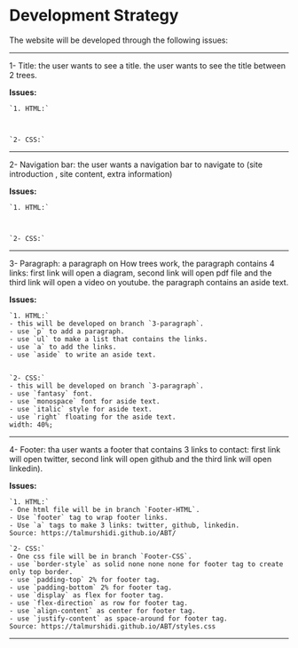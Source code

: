 # Development Strategy

The website will be developed through the following issues:

***

1- Title:
the user wants to see a title.
the user wants to see the title between 2 trees.

**Issues:**

    `1. HTML:`
   


    `2- CSS:`

***

2- Navigation bar:
the user wants a navigation bar to navigate to (site introduction
, site content, extra information)

  **Issues:**

    `1. HTML:`
   


    `2- CSS:`

***

3- Paragraph:
a paragraph on How trees work, the paragraph
contains 4 links: first link will open a diagram, second link will open
pdf file and the third link will open a video on youtube.
the paragraph contains an aside text.

  **Issues:**

    `1. HTML:`
    - this will be developed on branch `3-paragraph`.
    - use `p` to add a paragraph.
    - use `ul` to make a list that contains the links.
    - use `a` to add the links.
    - use `aside` to write an aside text.


    `2- CSS:`
    - this will be developed on branch `3-paragraph`.
    - use `fantasy` font.
    - use `monospace` font for aside text.
    - use `italic` style for aside text.
    - use `right` floating for the aside text.
    width: 40%;
  
***

4- Footer:
tha user wants a footer that contains 3 links to contact:
first link will open twitter, second link will open github and
the third link will open linkedin).

**Issues:**

    `1. HTML:`
    - One html file will be in branch `Footer-HTML`.
    - Use `footer` tag to wrap footer links.
    - Use `a` tags to make 3 links: twitter, github, linkedin.
    Source: https://talmurshidi.github.io/ABT/

    `2- CSS:`
    - One css file will be in branch `Footer-CSS`.
    - use `border-style` as solid none none none for footer tag to create only top border.
    - use `padding-top` 2% for footer tag.
    - use `padding-bottom` 2% for footer tag.
    - use `display` as flex for footer tag.
    - use `flex-direction` as row for footer tag.
    - use `align-content` as center for footer tag.
    - use `justify-content` as space-around for footer tag.
    Source: https://talmurshidi.github.io/ABT/styles.css
***
